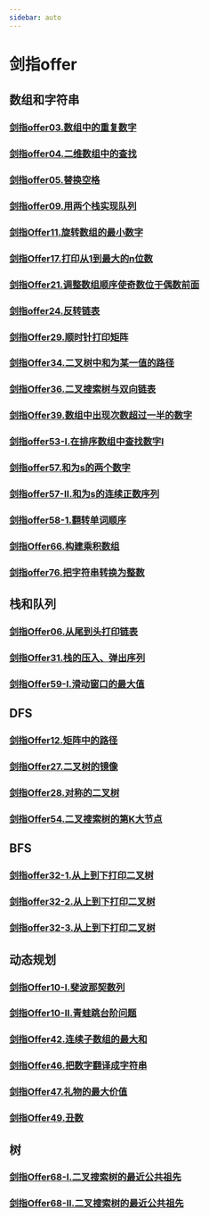 ```yaml
---
sidebar: auto
---
```


# 剑指offer

## 数组和字符串
### [剑指offer03.数组中的重复数字](./剑指offer03.数组中的重复数字.md)
### [剑指offer04.二维数组中的查找](./剑指offer04.二维数组中的查找.md)
### [剑指offer05.替换空格](./剑指offer05.替换空格.md)
### [剑指offer09.用两个栈实现队列](./剑指offer09.用两个栈实现队列.md)
### [剑指Offer11.旋转数组的最小数字](./剑指Offer11.旋转数组的最小数字.md)
### [剑指Offer17.打印从1到最大的n位数](./剑指Offer17.打印从1到最大的n位数.md)
### [剑指Offer21.调整数组顺序使奇数位于偶数前面](./剑指Offer21.调整数组顺序使奇数位于偶数前面.md)
### [剑指offer24.反转链表](./剑指offer24.翻转链表.md)
### [剑指Offer29.顺时针打印矩阵](./剑指Offer29.顺时针打印矩阵.md)
### [剑指Offer34.二叉树中和为某一值的路径](./剑指Offer34.二叉树中和为某一值的路径.md)
### [剑指Offer36.二叉搜索树与双向链表](./剑指Offer36.二叉搜索树与双向链表.md)
### [剑指Offer39.数组中出现次数超过一半的数字](./剑指Offer39.数组中出现次数超过一半的数字.md)
### [剑指offer53-I.在排序数组中查找数字I](./剑指offer53-I.在排序数组中查找数字I.md)
### [剑指offer57.和为s的两个数字](./剑指offer57.和为s的两个数字.md)
### [剑指offer57-II.和为s的连续正数序列](./剑指offer57-II.和为s的连续正数序列.md)
### [剑指offer58-1.翻转单词顺序](./剑指offer58-1.翻转字符串.md)
### [剑指Offer66.构建乘积数组](./剑指Offer66.构建乘积数组.md)
### [剑指offer76.把字符串转换为整数](./剑指offer76.把字符串转换为整数.md)

## 栈和队列
### [剑指Offer06.从尾到头打印链表](./剑指Offer06.从尾到头打印链表.md)
### [剑指Offer31.栈的压入、弹出序列](./剑指Offer31.栈的压入、弹出序列.md)
### [剑指Offer59-I.滑动窗口的最大值](./剑指Offer59-I.滑动窗口的最大值.md)


## DFS
### [剑指Offer12.矩阵中的路径](./剑指Offer12.矩阵中的路径.md)
### [剑指Offer27.二叉树的镜像](./剑指Offer27.二叉树的镜像.md)
### [剑指Offer28.对称的二叉树](./剑指Offer28.对称的二叉树.md)
### [剑指Offer54.二叉搜索树的第K大节点](./剑指Offer54.二叉搜索树的第K大节点.md)

## BFS
### [剑指offer32-1.从上到下打印二叉树](./剑指offer32-1.从上到下打印二叉树.md)
### [剑指offer32-2.从上到下打印二叉树](./剑指offer32-2.从上到下打印二叉树.md)
### [剑指offer32-3.从上到下打印二叉树](./剑指offer32-3.从上到下打印二叉树.md)

## 动态规划
### [剑指Offer10-I.斐波那契数列](./剑指Offer10-I.斐波那契数列.md)
### [剑指Offer10-II.青蛙跳台阶问题](./剑指Offer10-II.青蛙跳台阶问题.md)
### [剑指Offer42.连续子数组的最大和](./剑指Offer42.连续子数组的最大和.md)
### [剑指Offer46.把数字翻译成字符串](./剑指Offer46.把数字翻译成字符串.md)
### [剑指Offer47.礼物的最大价值](./剑指Offer47.礼物的最大价值.md)
### [剑指Offer49.丑数](./剑指Offer49.丑数.md)

## 树
### [剑指Offer68-I.二叉搜索树的最近公共祖先](./剑指Offer68-I.二叉搜索树的最近公共祖先.md)
### [剑指Offer68-II.二叉搜索树的最近公共祖先](./剑指Offer68-II.二叉搜索树的最近公共祖先.md)



